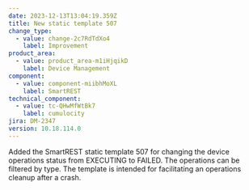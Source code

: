 ```yaml
---
date: 2023-12-13T13:04:19.359Z
title: New static template 507
change_type:
  - value: change-2c7RdTdXo4
    label: Improvement
product_area:
  - value: product_area-m1iHjqikD
    label: Device Management
component:
  - value: component-miibhMoXL
    label: SmartREST
technical_component:
  - value: tc-QHwMfWtBk7
    label: cumulocity
jira: DM-2347
version: 10.18.114.0
---
```

Added the SmartREST static template 507 for changing the device operations status from EXECUTING to FAILED. The operations can be filtered by type. The template is intended for facilitating an operations cleanup after a crash. 